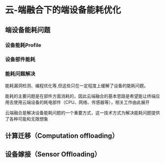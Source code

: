 # 云-端融合下的端设备能耗优化

## 端设备能耗问题

### 设备能耗Profile

### 设备部件能耗

###  能耗问题解决
能耗漏洞检测、编程优化等,但这些只在一定程度上缓解了设备的能耗问题。


能耗的主要问题是在部件方面消耗的，因此云端融合的基本思路是希望能让终端应用去使用云端设备的耗电部件（CPU、网络、传感器等），相关工作由此展开



云端融合是解决设备能耗问题的一个重要方式，这一技术方式为解决能耗问题提供了各种可能和无限想象


## 计算迁移（Computation offloading）

## 设备嫁接（Sensor Offloading）
